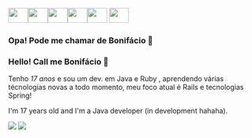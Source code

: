 <img src="https://cdn.jsdelivr.net/gh/devicons/devicon/icons/csharp/csharp-original.svg](https://cdn.jsdelivr.net/gh/devicons/devicon@latest/devicon.min.css" height="30" width="40" /><img src="https://cdn.jsdelivr.net/gh/devicons/devicon/icons/dot-net/dot-net-original-wordmark.svg" height="30" width="40"/><img src="https://user-images.githubusercontent.com/25181517/192603748-3ac17112-3653-4257-80da-a57334b11411.png" height="30" width="40"/><img src="https://cdn.jsdelivr.net/gh/devicons/devicon/icons/mysql/mysql-original-wordmark.svg" height="30" width="40"/><img src="https://cdn.jsdelivr.net/gh/devicons/devicon/icons/git/git-original.svg" height="30" width="40"/>
            <img src="https://cdn.jsdelivr.net/gh/devicons/devicon/icons/linux/linux-original.svg" height="30" width="40"/>
          
          
          

### Opa! Pode me chamar de Bonifácio 👻
### Hello! Call me Bonifácio 👻

Tenho *17 anos* e sou um dev. em Java e Ruby , aprendendo várias técnologias novas a todo momento, meu foco atual é Rails e tecnologias Spring!

I'm 17 years old and I'm a Java developer (in development hahaha).


<a href="https://www.linkedin.com/in/pedro-bonifácio-9869a9263/" target="_blank"><img src="https://img.shields.io/badge/LinkedIn-0077B5?style=for-the-badge&logo=linkedin&logoColor=white" target="_blank"></a>
<a href="https://www.instagram.com/37.boni/" target="_blank"><img src="https://img.shields.io/badge/Instagram-E4405F?style=for-the-badge&logo=instagram&logoColor=white" target="_blank"></a>
